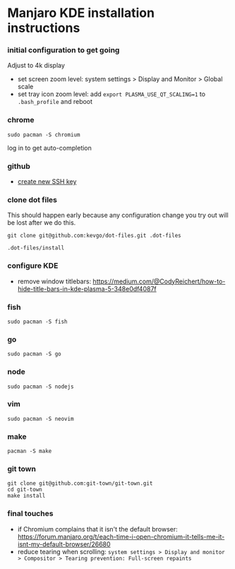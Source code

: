 # Manjaro KDE installation instructions

### initial configuration to get going

Adjust to 4k display

- set screen zoom level: system settings > Display and Monitor > Global scale
- set tray icon zoom level: add `export PLASMA_USE_QT_SCALING=1` to `.bash_profile` and reboot

### chrome

```
sudo pacman -S chromium
```

log in to get auto-completion

### github

- [create new SSH key](https://docs.github.com/en/free-pro-team@latest/github/authenticating-to-github/generating-a-new-ssh-key-and-adding-it-to-the-ssh-agent)

### clone dot files

This should happen early because any configuration change you try out will be lost after we do this.

```
git clone git@github.com:kevgo/dot-files.git .dot-files

.dot-files/install
```

### configure KDE

- remove window titlebars: https://medium.com/@CodyReichert/how-to-hide-title-bars-in-kde-plasma-5-348e0df4087f

### fish

```
sudo pacman -S fish
```

### go

```
sudo pacman -S go
```

### node

```
sudo pacman -S nodejs
```

### vim

```
sudo pacman -S neovim
```

### make

```
pacman -S make
```

### git town

```
git clone git@github.com:git-town/git-town.git
cd git-town
make install
```

### final touches

- if Chromium complains that it isn't the default browser: https://forum.manjaro.org/t/each-time-i-open-chromium-it-tells-me-it-isnt-my-default-browser/26680
- reduce tearing when scrolling: `system settings > Display and monitor > Compositor > Tearing prevention: Full-screen repaints`
